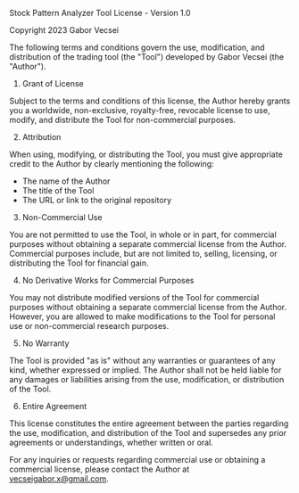 Stock Pattern Analyzer Tool License - Version 1.0

Copyright 2023 Gabor Vecsei

The following terms and conditions govern the use, modification, and distribution of the trading tool (the "Tool")
developed by Gabor Vecsei (the "Author").

1. Grant of License

Subject to the terms and conditions of this license, the Author hereby grants you a worldwide, non-exclusive,
royalty-free, revocable license to use, modify, and distribute the Tool for non-commercial purposes.

2. Attribution

When using, modifying, or distributing the Tool, you must give appropriate credit to the Author by clearly mentioning the following:

- The name of the Author
- The title of the Tool
- The URL or link to the original repository

3. Non-Commercial Use

You are not permitted to use the Tool, in whole or in part, for commercial purposes without obtaining a separate commercial license from the Author.
Commercial purposes include, but are not limited to, selling, licensing, or distributing the Tool for financial gain.

4. No Derivative Works for Commercial Purposes

You may not distribute modified versions of the Tool for commercial purposes without obtaining a separate commercial license from the Author.
However, you are allowed to make modifications to the Tool for personal use or non-commercial research purposes.

5. No Warranty

The Tool is provided "as is" without any warranties or guarantees of any kind, whether expressed or implied.
The Author shall not be held liable for any damages or liabilities arising from the use, modification, or distribution of the Tool.

6. Entire Agreement

This license constitutes the entire agreement between the parties regarding the use, modification,
and distribution of the Tool and supersedes any prior agreements or understandings, whether written or oral.

For any inquiries or requests regarding commercial use or obtaining a commercial license, please contact
the Author at vecseigabor.x@gmail.com.
